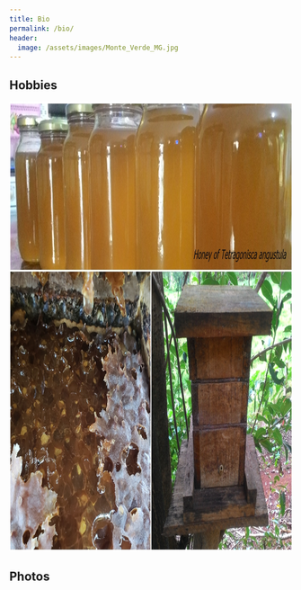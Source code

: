 ```yaml
---
title: Bio
permalink: /bio/
header:
  image: /assets/images/Monte_Verde_MG.jpg
---
```









## Hobbies
<img src="/assets/photos/general/jatai.jpg" alt="Jataí" style="height: 800px; width:800px;"/>







## Photos
